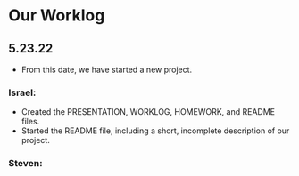 # Our Worklog

## 5.23.22
* From this date, we have started a new project.
### Israel:
* Created the PRESENTATION, WORKLOG, HOMEWORK, and README files.
* Started the README file, including a short, incomplete description of our project.

### Steven:
